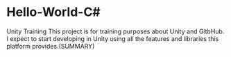 # Hello-World-C#
 Unity Training
This project is for training purposes about Unity and GitbHub. I expect to start developing in Unity using all the features and libraries this platform provides.(SUMMARY)